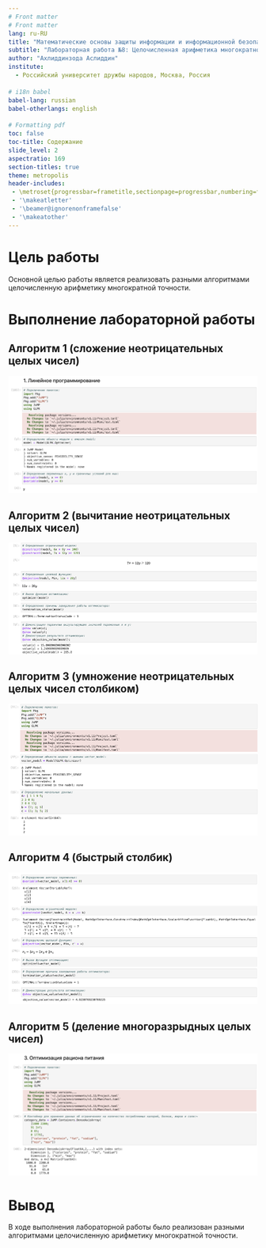 ```yaml
---
# Front matter
# Front matter
lang: ru-RU
title: "Математические основы защиты информации и информационной безопасности"
subtitle: "Лабораторная работа №8: Целочисленная арифметика многократной точности"
author: "Ахлиддинзода Аслиддин"
institute:
  - Российский университет дружбы народов, Москва, Россия

# i18n babel
babel-lang: russian
babel-otherlangs: english

# Formatting pdf
toc: false
toc-title: Содержание
slide_level: 2
aspectratio: 169
section-titles: true
theme: metropolis
header-includes:
 - \metroset{progressbar=frametitle,sectionpage=progressbar,numbering=fraction}
 - '\makeatletter'
 - '\beamer@ignorenonframefalse'
 - '\makeatother'
---
```


# Цель работы
Основной целью работы является реализовать разными алгоритмами целочисленную арифметику многократной точности.

# Выполнение лабораторной работы

## Алгоритм 1 (сложение неотрицательных целых чисел)
![](image/1.PNG)

## Алгоритм 2 (вычитание неотрицательных целых чисел)
![](image/2.PNG)

## Алгоритм 3 (умножение неотрицательных целых чисел столбиком)
![](image/3.PNG)

## Алгоритм 4 (быстрый столбик)
![](image/4.PNG)

## Алгоритм 5 (деление многоразрыдных целых чисел)
![](image/5.PNG)

# Вывод
В ходе выполнения лабораторной работы было реализован разными алгоритмами целочисленную арифметику многократной точности.